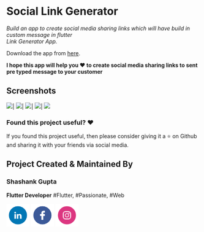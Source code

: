 # Social Link Generator

_Build an app to create social media sharing links which will have build in custom message in flutter<br>
Link Generator App._

Download the app from [here](https://drive.google.com/file/d/1x7i_LmVydeqjbs3YHQ7O_xqLcF4ckh-p/view?usp=sharing).

**I hope this app will help you ❤️ to create social media sharing links to sent pre typed message to your customer**

## Screenshots

<img src="https://github.com/shashankgupta3891/SocialLinkGenerator/blob/master/images/Screenshot_2020-05-11-15-56-12-361_shashankgupta.whatsappshare.jpg?raw=true" width="160">|
<img src="https://github.com/shashankgupta3891/SocialLinkGenerator/blob/master/images/Screenshot_2020-05-11-15-56-17-450_shashankgupta.whatsappshare.jpg?raw=true" width="160">|
<img src="https://github.com/shashankgupta3891/SocialLinkGenerator/blob/master/images/Screenshot_2020-05-11-15-56-24-978_shashankgupta.whatsappshare.jpg?raw=true" width="160">|
<img src="https://github.com/shashankgupta3891/SocialLinkGenerator/blob/master/images/Screenshot_2020-05-11-15-56-33-572_shashankgupta.whatsappshare.jpg?raw=true" width="160">|
<img src="https://github.com/shashankgupta3891/SocialLinkGenerator/blob/master/images/Screenshot_2020-05-11-15-56-41-457_shashankgupta.whatsappshare.jpg?raw=true" width="160">


### Found this project useful? :heart:

If you found this project useful, then please consider giving it a :star: on Github and sharing it with your friends via social media.

## Project Created & Maintained By

### Shashank Gupta 
**Flutter Developer** #Flutter, #Passionate, #Web

<a href="https://www.linkedin.com/in/shashankgupta3891/"><img src="https://github.com/aritraroy/social-icons/blob/master/linkedin-icon.png?raw=true" width="60"></a>
<a href="https://www.facebook.com/profile.php?id=100004769506501"><img src="https://github.com/aritraroy/social-icons/blob/master/facebook-icon.png?raw=true" width="60"></a>
<a href="https://www.instagram.com/shashank3891/"><img src="https://github.com/aritraroy/social-icons/blob/master/instagram-icon.png?raw=true" width="60"></a>
